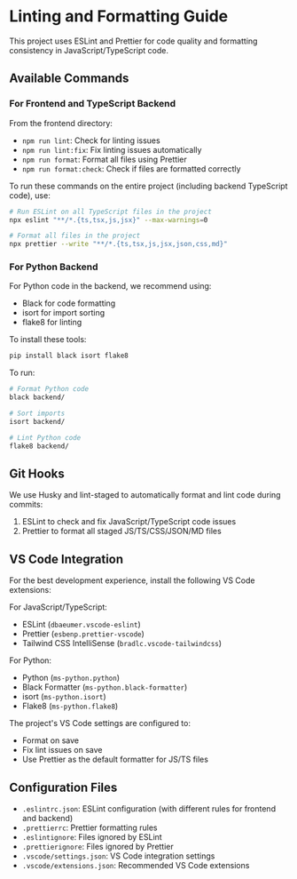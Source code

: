 # Linting and Formatting Guide

This project uses ESLint and Prettier for code quality and formatting consistency in JavaScript/TypeScript code.

## Available Commands

### For Frontend and TypeScript Backend

From the frontend directory:

- `npm run lint`: Check for linting issues
- `npm run lint:fix`: Fix linting issues automatically
- `npm run format`: Format all files using Prettier
- `npm run format:check`: Check if files are formatted correctly

To run these commands on the entire project (including backend TypeScript code), use:

```bash
# Run ESLint on all TypeScript files in the project
npx eslint "**/*.{ts,tsx,js,jsx}" --max-warnings=0

# Format all files in the project
npx prettier --write "**/*.{ts,tsx,js,jsx,json,css,md}"
```

### For Python Backend

For Python code in the backend, we recommend using:

- Black for code formatting
- isort for import sorting
- flake8 for linting

To install these tools:

```bash
pip install black isort flake8
```

To run:

```bash
# Format Python code
black backend/

# Sort imports
isort backend/

# Lint Python code
flake8 backend/
```

## Git Hooks

We use Husky and lint-staged to automatically format and lint code during commits:

1. ESLint to check and fix JavaScript/TypeScript code issues
2. Prettier to format all staged JS/TS/CSS/JSON/MD files

## VS Code Integration

For the best development experience, install the following VS Code extensions:

For JavaScript/TypeScript:
- ESLint (`dbaeumer.vscode-eslint`)
- Prettier (`esbenp.prettier-vscode`)
- Tailwind CSS IntelliSense (`bradlc.vscode-tailwindcss`)

For Python:
- Python (`ms-python.python`)
- Black Formatter (`ms-python.black-formatter`)
- isort (`ms-python.isort`)
- Flake8 (`ms-python.flake8`)

The project's VS Code settings are configured to:
- Format on save
- Fix lint issues on save
- Use Prettier as the default formatter for JS/TS files

## Configuration Files

- `.eslintrc.json`: ESLint configuration (with different rules for frontend and backend)
- `.prettierrc`: Prettier formatting rules
- `.eslintignore`: Files ignored by ESLint
- `.prettierignore`: Files ignored by Prettier
- `.vscode/settings.json`: VS Code integration settings
- `.vscode/extensions.json`: Recommended VS Code extensions
